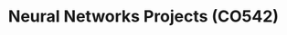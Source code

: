 ---
layout: project_cat
title: Neural Networks Projects (CO542)
nav_order: 8
permalink: /co543/
has_children: true

code: co543
type: COURSE
parent: Home
has_toc: true
default_thumb_image: /data/categories/co543/thumbnail.jpg
description: 
---